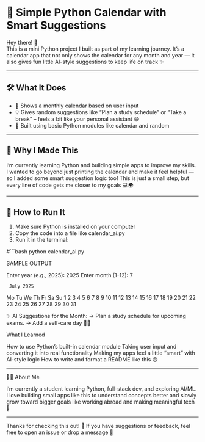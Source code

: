 # 📅 Simple Python Calendar with Smart Suggestions

Hey there! 👋  
This is a mini Python project I built as part of my learning journey. It’s a calendar app that not only shows the calendar for any month and year — it also gives fun little AI-style suggestions to keep life on track ✨

---

## 🛠️ What It Does

- 📆 Shows a monthly calendar based on user input
- 💡 Gives random suggestions like “Plan a study schedule” or “Take a break” – feels a bit like your personal assistant 😄
- 🐍 Built using basic Python modules like calendar and random

---

## 🧠 Why I Made This

I’m currently learning Python and building simple apps to improve my skills. I wanted to go beyond just printing the calendar and make it feel helpful — so I added some smart suggestion logic too! This is just a small step, but every line of code gets me closer to my goals 💻🌍

---

## 🚀 How to Run It

1. Make sure Python is installed on your computer  
2. Copy the code into a file like calendar_ai.py
3. Run it in the terminal:

#```bash
python calendar_ai.py


SAMPLE OUTPUT

Enter year (e.g., 2025): 2025
Enter month (1-12): 7

     July 2025
Mo Tu We Th Fr Sa Su
    1  2  3  4  5  6
 7  8  9 10 11 12 13
14 15 16 17 18 19 20
21 22 23 24 25 26 27
28 29 30 31


✨ AI Suggestions for the Month:
→ Plan a study schedule for upcoming exams.
→ Add a self-care day 🧘‍♀️


What I Learned

How to use Python’s built-in calendar module
Taking user input and converting it into real functionality
Making my apps feel a little “smart” with AI-style logic
How to write and format a README like this 😄

---

👩‍💻 About Me

I’m currently a student learning Python, full-stack dev, and exploring AI/ML. I love building small apps like this to understand concepts better and slowly grow toward bigger goals like working abroad and making meaningful tech 💖

---
Thanks for checking this out! 🌈
If you have suggestions or feedback, feel free to open an issue or drop a message 💬

